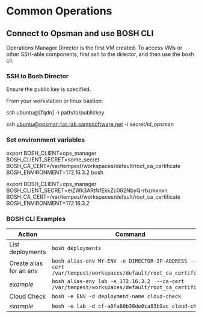# Common Operations

## Connect to Opsman and use BOSH CLI

Operations Manager Director is the first VM created. To access VMs or other SSH-able components, first ssh to the director, and then use the bosh cli.

### SSH to Bosh Director

Ensure the public key is specified. 

From your workstation or linux bastion:

ssh ubuntu@[fqdn] -i path/to/publickey

ssh ubuntu@opsman.tas.lab.sampsoftware.net -i secret/id_opsman

### Set environment variables



export BOSH_CLIENT=ops_manager \
BOSH_CLIENT_SECRET=some_secret \
BOSH_CA_CERT=/var/tempest/workspaces/default/root_ca_certificate \
BOSH_ENVIRONMENT=172.16.3.2 bosh

export BOSH_CLIENT=ops_manager \
BOSH_CLIENT_SECRET=eiZWk3ARtNfEkkZc082NbyQ-rbzmxnxn \
BOSH_CA_CERT=/var/tempest/workspaces/default/root_ca_certificate \
BOSH_ENVIRONMENT=172.16.3.2

### BOSH CLI Examples

|Action|Command|
|-|-|
|List deployments|`bosh deployments`|
|Create alias for an env|`bosh alias-env MY-ENV -e DIRECTOR-IP-ADDRESS --ca-cert /var/tempest/workspaces/default/root_ca_certificate`|
|*example*|`bosh alias-env lab -e 172.16.3.2  --ca-cert /var/tempest/workspaces/default/root_ca_certificate`|
|Cloud Check|`bosh -e ENV -d deployment-name cloud-check`|
|*example*|`bosh -e lab -d cf-a0fa80b38de0ca83b9ac cloud-check`|



